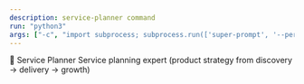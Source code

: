 ```yaml
---
description: service-planner command
run: "python3"
args: ["-c", "import subprocess; subprocess.run(['super-prompt', '--persona-service-planner'] + __import__('sys').argv[1:], input='${input}', text=True, check=False)"]
---
```


🧭 Service Planner
Service planning expert (product strategy from discovery → delivery → growth)
